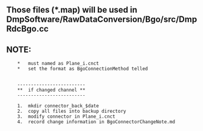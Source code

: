 
##      Those files (*.map) will be used in DmpSoftware/RawDataConversion/Bgo/src/DmpRdcBgo.cc

##      NOTE:
        *   must named as Plane_i.cnct
        *   set the format as BgoConnectionMethod telled


        -------------------------
        **  if changed channel **
        -------------------------

        1.  mkdir connector_back_$date
        2.  copy all files into backup directory
        3.  modify connector in Plane_i.cnct
        4.  record change information in BgoConnectorChangeNote.md



